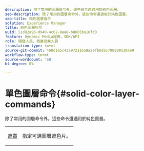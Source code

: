 ```yaml
---
description: 除了常用的圖層命令外，這些命令還適用於純色圖層。
seo-description: 除了常用的圖層命令外，這些命令還適用於純色圖層。
seo-title: 純色圖層指令
solution: Experience Manager
title: 純色圖層指令
uuid: 51d82a95-d940-4c62-8ea8-b8805ba16fd3
feature: Dynamic Media經典，SDK/API
role: 開發人員，商業從業人員
translation-type: tm+mt
source-git-commit: 469d1a5c43a972116a8a2efb0de5708800130a99
workflow-type: tm+mt
source-wordcount: '68'
ht-degree: 0%

---
```



# 單色圖層命令{#solid-color-layer-commands}

除了常用的圖層命令外，這些命令還適用於純色圖層。

<table id="simpletable_4E563E4C797E45F390340258170BDCE4"> 
 <tr class="strow"> 
  <td class="stentry"> <p><a href="../../../../../../is-api/http-ref/image-serving-api-ref/c-http-protocol-reference/c-command-reference/r-mask.md#reference-922254e027404fb890b850e2723ee06e" type="reference" format="dita" scope="local"> 遮罩</a> </p> </td> 
  <td class="stentry"> <p>指定可選圖層遮色片。 </p></td> 
 </tr> 
</table>

